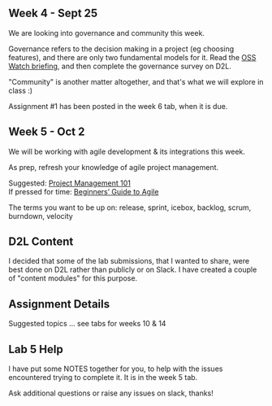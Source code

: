 ## Week 4 - Sept 25

We are looking into governance and community this week.

Governance refers to the decision making in a project (eg choosing features),
and there are only two fundamental models for it. 
Read the [OSS Watch briefing](http://oss-watch.ac.uk/resources/governancemodels),
and then complete the governance survey on D2L.

"Community" is another matter altogether, and that's what we will explore in class :)

Assignment #1 has been posted in the week 6 tab, when it is due.

## Week 5 - Oct 2

We will be working with agile development & its integrations this week.

As prep, refresh your knowledge of agile project management.

Suggested:  [Project Management 101](https://zapier.com/learn/project-management/project-management-systems/)  
If pressed for time: [Beginners’ Guide to Agile](https://www.workfront.com/blog/the-beginners-guide-to-agile-project-management-methodology)

The terms you want to be up on: release, sprint, icebox, backlog, scrum, burndown, velocity

## D2L Content

I decided that some of the lab submissions, that I wanted to share, were best
done on D2L rather than publicly or on Slack. I have created a couple of "content modules"
for this purpose.

## Assignment Details

Suggested topics ... see tabs for weeks 10 & 14

## Lab 5 Help

I have put some NOTES together for you, to help with the issues encountered trying to complete it.
It is in the week 5 tab.

Ask additional questions or raise any issues on slack, thanks!